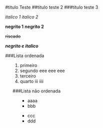 #titulo Teste
##titulo teste 2
###titulo teste 3

_italico 1_
*italico 2*

**negrito 1**
__negrito 2__

~~riscado~~

**_negrito e italico_**

###Lista ordenada <ol>
1. primeiro
2. segundo
  eee
  eee
  eee
1. terceiro
1. quarto
  iii
  iiii

###Lista não ordenada <ul>
  - aaaa
  - bbb
  * ccc
  * ddd
